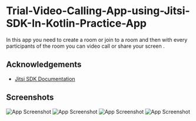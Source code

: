 
#  Trial-Video-Calling-App-using-Jitsi-SDK-In-Kotlin-Practice-App

In this app you need to create a room or join to a room and then with every participants of the room you 
can video call or share your screen . 



## Acknowledgements

 - [Jitsi SDK Documentation](https://jitsi.github.io/handbook/docs/dev-guide/dev-guide-android-sdk)
 
  
## Screenshots

![App Screenshot](https://github.com/Rontu22/Trial-Video-Calling-App-using-Jitsi-SDK-In-Kotlin-Practice-App-/blob/master/screenshots/1.jpeg)
![App Screenshot](https://github.com/Rontu22/Trial-Video-Calling-App-using-Jitsi-SDK-In-Kotlin-Practice-App-/blob/master/screenshots/2.jpeg)
![App Screenshot](https://github.com/Rontu22/Trial-Video-Calling-App-using-Jitsi-SDK-In-Kotlin-Practice-App-/blob/master/screenshots/3.jpeg)
![App Screenshot](https://github.com/Rontu22/Trial-Video-Calling-App-using-Jitsi-SDK-In-Kotlin-Practice-App-/blob/master/screenshots/4.jpeg)


  
